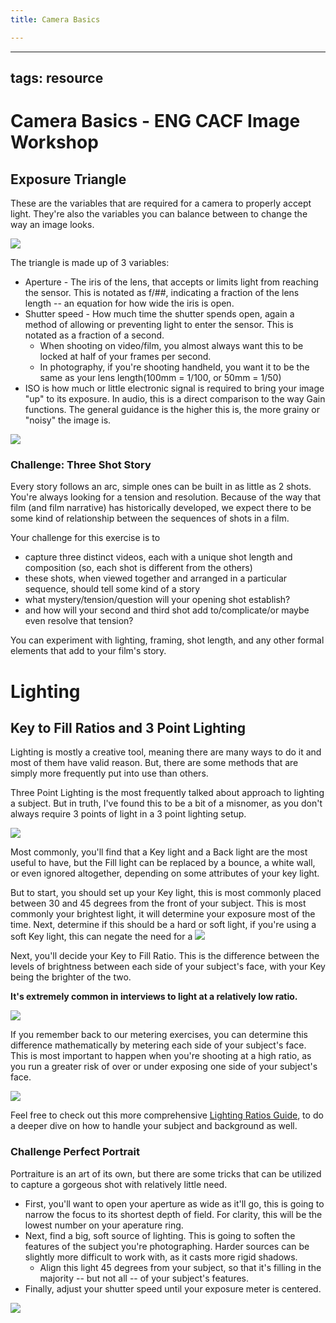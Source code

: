 ```yaml
---
title: Camera Basics

---
```


---
tags: resource
---

# Camera Basics - ENG CACF Image Workshop

## Exposure Triangle

These are the variables that are required for a camera to properly accept light. They're also the variables you can balance between to change the way an image looks. 

![](https://s.studiobinder.com/wp-content/uploads/2020/11/What-is-the-Exposure-Triangle-StudioBinder-Reference-Chart.jpg)

The triangle is made up of 3 variables: 
* Aperture - The iris of the lens, that accepts or limits light from reaching the sensor. This is notated as f/##, indicating a fraction of the lens length -- an equation for how wide the iris is open.
* Shutter speed - How much time the shutter spends open, again a method of allowing or preventing light to enter the sensor. This is notated as a fraction of a second. 
	* When shooting on video/film, you almost always want this to be locked at half of your frames per second. 
	* In photography, if you're shooting handheld, you want it to be the same as your lens length(100mm = 1/100, or 50mm = 1/50)
* ISO is how much or little electronic signal is required to bring your image "up" to its exposure. In audio, this is a direct comparison to the way Gain functions. The general guidance is the higher this is, the more grainy or "noisy" the image is. 

![](https://cloudfront.slrlounge.com/wp-content/uploads/2015/04/photography-shutter-speed-aperture-iso-cheat-sheet-chart-fotoblog-hamburg-daniel-peters-11.jpg)

### Challenge: Three Shot Story

Every story follows an arc, simple ones can be built in as little as 2 shots. You're always looking for a tension and resolution. Because of the way that film (and film narrative) has historically developed, we expect there to be some kind of relationship between the sequences of shots in a film. 

Your challenge for this exercise is to
* capture three distinct videos, each with a unique shot length and composition (so, each shot is different from the others)
* these shots, when viewed together and arranged in a particular sequence, should tell some kind of a story
* what mystery/tension/question will your opening shot establish?
* and how will your second and third shot add to/complicate/or maybe even resolve that tension?

You can experiment with lighting, framing, shot length, and any other formal elements that add to your film's story. 

# Lighting

## Key to Fill Ratios and 3 Point Lighting

Lighting is mostly a creative tool, meaning there are many ways to do it and most of them have valid reason. But, there are some methods that are simply more frequently put into use than others. 

Three Point Lighting is the most frequently talked about approach to lighting a subject. But in truth, I've found this to be a bit of a misnomer, as you don't always require 3 points of light in a 3 point lighting setup. 

![](https://i.ytimg.com/vi/pBt8qdO03-k/maxresdefault.jpg)

Most commonly, you'll find that a Key light and a Back light are the most useful to have, but the Fill light can be replaced by a bounce, a white wall, or even ignored altogether, depending on some attributes of your key light. 

But to start, you should set up your Key light, this is most commonly placed between 30 and 45 degrees from the front of your subject. This is most commonly your brightest light, it will determine your exposure most of the time. Next, determine if this should be a hard or soft light, if you're using a soft Key light, this can negate the need for a ![](https://i.ytimg.com/vi/1bVuicRH-J4/maxresdefault.jpg)

Next, you'll decide your Key to Fill Ratio. This is the difference between the levels of brightness between each side of your subject's face, with your Key being the brighter of the two. 

**It's extremely common in interviews to light at a relatively low ratio.**

![](https://i.ytimg.com/vi/nj6T0Agr-Pc/maxresdefault.jpg)

If you remember back to our metering exercises, you can determine this difference mathematically by metering each side of your subject's face. This is most important to happen when you're shooting at a high ratio, as you run a greater risk of over or under exposing one side of your subject's face. 

![](https://i.ytimg.com/vi/p7X4PTImbZ4/maxresdefault.jpg)

Feel free to check out this more comprehensive [Lighting Ratios Guide](https://wolfcrow.com/what-is-contrast-ratio-high-key-and-low-key-lighting/), to do a deeper dive on how to handle your subject and background as well. 

### Challenge Perfect Portrait

Portraiture is an art of its own, but there are some tricks that can be utilized to capture a gorgeous shot with relatively little need. 
* First, you'll want to open your aperture as wide as it'll go, this is going to narrow the focus to its shortest depth of field. For clarity, this will be the lowest number on your aperature ring.
* Next, find a big, soft source of lighting. This is going to soften the features of the subject you're photographing. Harder sources can be slightly more difficult to work with, as it casts more rigid shadows. 
	* Align this light 45 degrees from your subject, so that it's filling in the majority -- but not all -- of your subject's features.
* Finally, adjust your shutter speed until your exposure meter is centered.

![](https://www.videoschool.com/wp-content/uploads/2017/12/How-to-Read-a-Camera-Exposure-Meter-1.jpg)